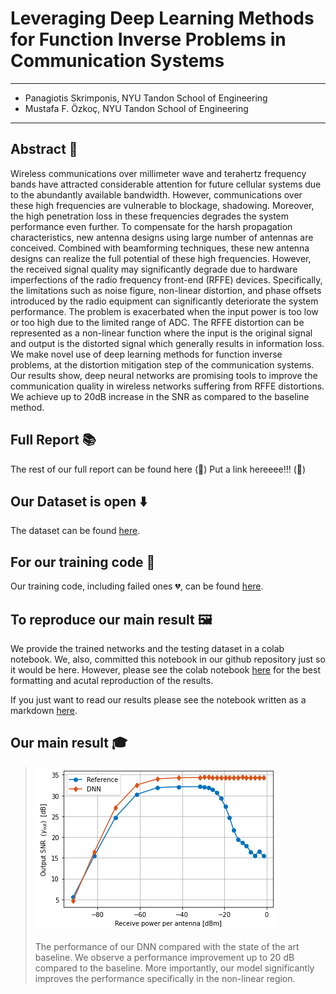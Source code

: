 # Leveraging Deep Learning Methods for Function Inverse Problems in Communication Systems
---
* Panagiotis Skrimponis, NYU Tandon School of Engineering
* Mustafa F. &#214;zko&#231;, NYU Tandon School of Engineering
---

## Abstract &#x1F4D8;
Wireless communications over millimeter wave and terahertz 
frequency bands have attracted considerable attention for 
future cellular systems due to the abundantly available 
bandwidth. However, communications over these high frequencies 
are vulnerable to blockage, shadowing. Moreover, the high penetration loss in these frequencies degrades the system performance even further. To compensate for the harsh propagation characteristics, new antenna designs using large number of antennas are conceived. Combined with beamforming techniques, these new antenna designs can realize the full potential of these high frequencies. However, the received signal quality may significantly degrade due to hardware imperfections of the radio 
frequency front-end (RFFE) devices. Specifically, the limitations 
such as noise figure, non-linear distortion, and phase offsets 
introduced by the radio equipment can significantly deteriorate
the system performance. The problem is exacerbated when the input power is too low or too high due to the limited range of ADC.
The RFFE distortion can be represented as a
non-linear function where the input is the original signal and 
output is the distorted signal which generally results in information
loss. We make novel use of deep learning methods for function
inverse problems, at the distortion mitigation step of the
communication systems. Our results show, deep neural networks are promising tools to improve the communication quality in wireless networks suffering from RFFE distortions. We achieve up to 20dB increase in the SNR as compared to the baseline method.


## Full Report :books:
The rest of our full report can be found here (&#x1F34E;) Put a link hereeee!!! (&#x1F34E;)


## Our Dataset is open :arrow_down:
The dataset can be found [here](https://drive.google.com/file/d/1cAaNZ0D9iEkazOOvfwzVQWmbXE1mrhBz/view?usp=sharing).

## For our training code :open_file_folder:
Our training code, including failed ones :broken_heart:, can be found [here](https://github.com/skrimpon/nonlin/tree/main/project/train).

## To reproduce our main result :framed_picture:
We provide the trained networks and the testing dataset in a colab notebook. We, also, committed this notebook in our github repository just so it would be here. However, please see the colab notebook [here](https://colab.research.google.com/drive/1Cg6ToHTp2Wmk7j7j_d9oViONBlHZD6K6?usp=sharing) for the best formatting and acutal reproduction of the results.

If you just want to read our results please see the notebook written as a markdown [here](https://github.com/skrimpon/nonlin/blob/main/demo/FinalResults.md). 

## Our main result :mortar_board:

>![Results](https://raw.githubusercontent.com/skrimpon/nonlin/main/performance_eval.png)
>
> The performance of our DNN compared with the state of the art baseline. We observe a performance improvement up to 20 dB compared to the baseline. More importantly, our model significantly improves the performance specifically in the non-linear region.
